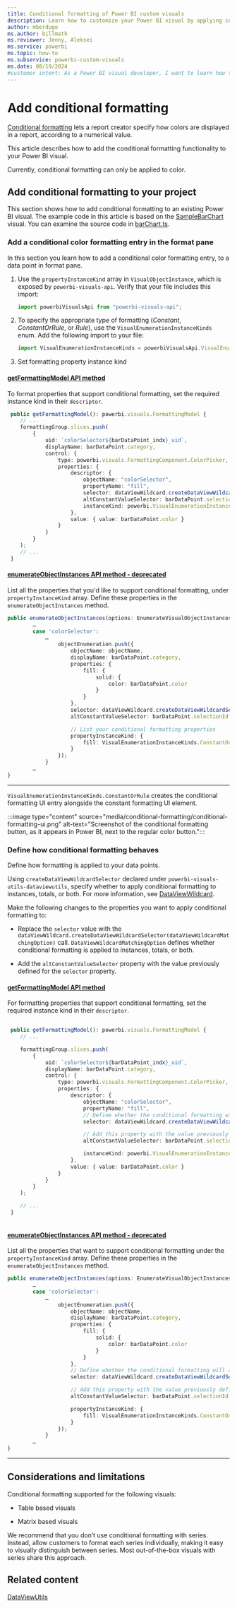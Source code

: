```yaml
---
title: Conditional formatting of Power BI custom visuals
description: Learn how to customize your Power BI visual by applying conditional formatting functionality based on data values.
author: mberdugo
ms.author: billmath
ms.reviewer: Jenny, Aleksei
ms.service: powerbi
ms.topic: how-to
ms.subservice: powerbi-custom-visuals
ms.date: 08/19/2024
#customer intent: As a Power BI visual developer, I want to learn how to apply conditional formatting to my custom visual so I can customize the visual appearance based on the data values.
---
```


# Add conditional formatting

[Conditional formatting](../../visuals/service-tips-and-tricks-for-color-formatting.md#add-conditional-formatting-for-visuals) lets a report creator specify how colors are displayed in a report, according to a numerical value.

This article describes how to add the conditional formatting functionality to your Power BI visual.

Currently, conditional formatting can only be applied to color.

## Add conditional formatting to your project

This section shows how to add conditional formatting to an existing Power BI visual. The example code in this article is based on the [SampleBarChart](https://github.com/microsoft/PowerBI-visuals-sampleBarChart) visual. You can examine the source code in [barChart.ts](https://github.com/microsoft/PowerBI-visuals-sampleBarChart/blob/master/src/barChart.ts).

### Add a conditional color formatting entry in the format pane

In this section you learn how to add a conditional color formatting entry, to a data point in format pane.

1. Use the `propertyInstanceKind` array in `VisualObjectInstance`, which is exposed by `powerbi-visuals-api`. Verify that your file includes this import:

    ```typescript
    import powerbiVisualsApi from "powerbi-visuals-api";
    ```

2. To specify the appropriate type of formatting (*Constant*, *ConstantOrRule*, or *Rule*), use  the `VisualEnumerationInstanceKinds` enum. Add the following import to your file:

    ```typescript
    import VisualEnumerationInstanceKinds = powerbiVisualsApi.VisualEnumerationInstanceKinds;
    ```

3. Set formatting property instance kind

#### [getFormattingModel API method](#tab/getFormattingModel)

To format properties that support conditional formatting, set the required instance kind in their `descriptor`.

```typescript
 public getFormattingModel(): powerbi.visuals.FormattingModel {
    // ...
    formattingGroup.slices.push(
        {
            uid: `colorSelector${barDataPoint_indx}_uid`,
            displayName: barDataPoint.category,
            control: {
                type: powerbi.visuals.FormattingComponent.ColorPicker,
                properties: {
                    descriptor: {
                        objectName: "colorSelector",
                        propertyName: "fill",                
                        selector: dataViewWildcard.createDataViewWildcardSelector(dataViewWildcard.DataViewWildcardMatchingOption.InstancesAndTotals),
                        altConstantValueSelector: barDataPoint.selectionId.getSelector(),
                        instanceKind: powerbi.VisualEnumerationInstanceKinds.ConstantOrRule // <=== Support conditional formatting
                    },
                    value: { value: barDataPoint.color }
                }
            }
        }
    );
    // ...
 }
```

#### [enumerateObjectInstances API method - deprecated](#tab/enumerateObjectInstances)

List all the properties that you'd like to support conditional formatting, under `propertyInstanceKind` array. Define these properties in the `enumerateObjectInstances` method.

```typescript
public enumerateObjectInstances(options: EnumerateVisualObjectInstancesOptions): VisualObjectInstanceEnumeration {
        …
        case 'colorSelector':
            …
                objectEnumeration.push({
                    objectName: objectName,
                    displayName: barDataPoint.category,
                    properties: {
                        fill: {
                            solid: {
                                color: barDataPoint.color
                            }
                        }
                    },
                    selector: dataViewWildcard.createDataViewWildcardSelector(dataViewWildcard.DataViewWildcardMatchingOption.InstancesAndTotals),
                    altConstantValueSelector: barDataPoint.selectionId.getSelector(),

                    // List your conditional formatting properties
                    propertyInstanceKind: {
                        fill: VisualEnumerationInstanceKinds.ConstantOrRule
                    }
                });
            }
        …
}
```

---

`VisualEnumerationInstanceKinds.ConstantOrRule` creates the conditional formatting UI entry alongside the constant formatting UI element.

:::image type="content" source="media/conditional-formatting/conditional-formatting-ui.png" alt-text="Screenshot of the conditional formatting button, as it appears in Power BI, next to the regular color button.":::

### Define how conditional formatting behaves

Define how formatting is applied to your data points.

Using `createDataViewWildcardSelector` declared under `powerbi-visuals-utils-dataviewutils`, specify whether to apply conditional formatting to instances, totals, or both. For more information, see [DataViewWildcard](utils-dataview.md#).

Make the following changes to the properties you want to apply conditional formatting to:

* Replace the `selector` value with the `dataViewWildcard.createDataViewWildcardSelector(dataViewWildcardMatchingOption)` call. `DataViewWildcardMatchingOption` defines whether conditional formatting is applied to instances, totals, or both.

* Add the `altConstantValueSelector` property with the value previously defined for the `selector` property.

#### [getFormattingModel API method](#tab/getFormattingModel)

For formatting properties that support conditional formatting, set the required instance kind in their `descriptor`.

```typescript
 
 public getFormattingModel(): powerbi.visuals.FormattingModel {
    // ...

    formattingGroup.slices.push(
        {
            uid: `colorSelector${barDataPoint_indx}_uid`,
            displayName: barDataPoint.category,
            control: {
                type: powerbi.visuals.FormattingComponent.ColorPicker,
                properties: {
                    descriptor: {
                        objectName: "colorSelector",
                        propertyName: "fill",                
                        // Define whether the conditional formatting will apply to instances, totals, or both
                        selector: dataViewWildcard.createDataViewWildcardSelector(dataViewWildcard.DataViewWildcardMatchingOption.InstancesAndTotals),

                        // Add this property with the value previously defined for the selector property
                        altConstantValueSelector: barDataPoint.selectionId.getSelector(),

                        instanceKind: powerbi.VisualEnumerationInstanceKinds.ConstantOrRule
                    },
                    value: { value: barDataPoint.color }
                }
            }
        }
    );

    // ...
 }
    
```

#### [enumerateObjectInstances API method - deprecated](#tab/enumerateObjectInstances)

List all the properties that want to support conditional formatting under the `propertyInstanceKind` array. Define these properties in the `enumerateObjectInstances` method.

```typescript
public enumerateObjectInstances(options: EnumerateVisualObjectInstancesOptions): VisualObjectInstanceEnumeration {
        …
        case 'colorSelector':
            …
                objectEnumeration.push({
                    objectName: objectName,
                    displayName: barDataPoint.category,
                    properties: {
                        fill: {
                            solid: {
                                color: barDataPoint.color
                            }
                        }
                    },
                    // Define whether the conditional formatting will apply to instances, totals, or both
                    selector: dataViewWildcard.createDataViewWildcardSelector(dataViewWildcard.DataViewWildcardMatchingOption.InstancesAndTotals),

                    // Add this property with the value previously defined for the selector property
                    altConstantValueSelector: barDataPoint.selectionId.getSelector(),

                    propertyInstanceKind: {
                        fill: VisualEnumerationInstanceKinds.ConstantOrRule
                    }
                });
            }
        …
}
```

---

## Considerations and limitations

Conditional formatting supported for the following visuals:

* Table based visuals

* Matrix based visuals

We recommend that you don’t use conditional formatting with series. Instead, allow customers to format each series individually, making it easy to visually distinguish between series. Most out-of-the-box visuals with series share this approach.

## Related content

[DataViewUtils](utils-dataview.md)
